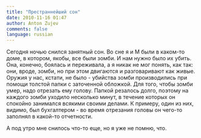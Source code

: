 ```yaml
---
title: "Престраннейший сон"
date: 2010-11-16 01:47
author: Anton Zujev
comments: false
language: russian
---
```


Сегодня ночью снился занятный сон. Во сне я и М были в каком-то доме, в котором, якобы, все были зомби. И нам нужно было их убить. Она, конечно, боялась и переживала, а я никак не мог понять, как так: они, вроде, зомби, но при этом двигаются и разговаривают как живые. Оружия у нас, кстати, не было - убийства зомби производились при помощи толстой папки с заточенной обложкой. Для того, чтобы зомби умер, надо отрезать ему голову. Папкой резалось долго, поэтому на каждого зомби уходило несколько минут, в течение которых он спокойно занимался всякими своими делами. К примеру, один из них, видимо, был бухгалтером - во время отрезания головы он чего-то заполнял в какой-то отчетности.

А под утро мне снилось что-то еще, но я уже не помню, что.